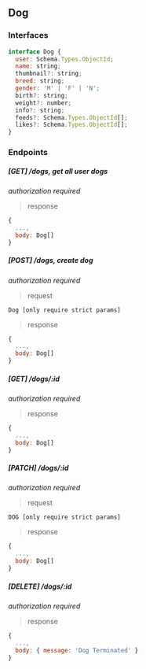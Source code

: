## Dog

### Interfaces

```javascript
interface Dog {
  user: Schema.Types.ObjectId;
  name: string;
  thumbnail?: string;
  breed: string;
  gender: 'M' | 'F' | 'N';
  birth?: string;
  weight?: number;
  info?: string;
  feeds?: Schema.Types.ObjectId[];
  likes?: Schema.Types.ObjectId[];
}
```

### Endpoints

##### [GET] /dogs, get all user dogs

_authorization required_

> response

```javascript
{
  ...,
  body: Dog[]
}
```

##### [POST] /dogs, create dog

_authorization required_

> request

```
Dog [only require strict params]
```

> response

```javascript
{
  ...,
  body: Dog[]
}
```

##### [GET] /dogs/:id

_authorization required_

> response

```javascript
{
  ...,
  body: Dog[]
}
```

##### [PATCH] /dogs/:id

_authorization required_

> request

```
DOG [only require strict params]
```

> response

```javascript
{
  ...,
  body: Dog[]
}
```

##### [DELETE] /dogs/:id

_authorization required_

> response

```javascript
{
  ...,
  body: { message: 'Dog Terminated' }
}
```

